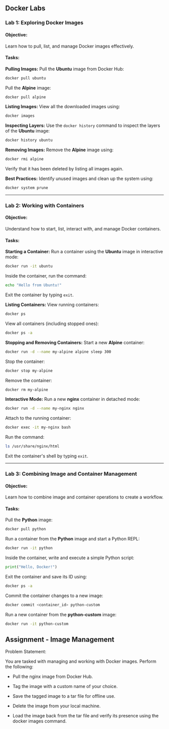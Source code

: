 ## Docker Labs

### **Lab 1: Exploring Docker Images**

#### **Objective:**
Learn how to pull, list, and manage Docker images effectively.

#### **Tasks:**

**Pulling Images:**
Pull the **Ubuntu** image from Docker Hub:
  ```bash
  docker pull ubuntu
  ```
Pull the **Alpine** image:
  ```bash
  docker pull alpine
  ```

**Listing Images:**
View all the downloaded images using:
  ```bash
  docker images
  ```

**Inspecting Layers:**
Use the `docker history` command to inspect the layers of the **Ubuntu** image:
  ```bash
  docker history ubuntu
  ```

**Removing Images:**
Remove the **Alpine** image using:
  ```bash
  docker rmi alpine
  ```
Verify that it has been deleted by listing all images again.

**Best Practices:**
Identify unused images and clean up the system using:
  ```bash
  docker system prune
  ```

---

### **Lab 2: Working with Containers**

#### **Objective:**
Understand how to start, list, interact with, and manage Docker containers.

#### **Tasks:**

**Starting a Container:**
Run a container using the **Ubuntu** image in interactive mode:
  ```bash
  docker run -it ubuntu
  ```
Inside the container, run the command:
  ```bash
  echo "Hello from Ubuntu!"
  ```
Exit the container by typing `exit`.

**Listing Containers:**
View running containers:
  ```bash
  docker ps
  ```
View all containers (including stopped ones):
  ```bash
  docker ps -a
  ```

**Stopping and Removing Containers:**
Start a new **Alpine** container:
  ```bash
  docker run -d --name my-alpine alpine sleep 300
  ```
Stop the container:
  ```bash
  docker stop my-alpine
  ```
Remove the container:
  ```bash
  docker rm my-alpine
  ```

**Interactive Mode:**
Run a new **nginx** container in detached mode:
  ```bash
  docker run -d --name my-nginx nginx
  ```
Attach to the running container:
  ```bash
  docker exec -it my-nginx bash
  ```
Run the command:
  ```bash
  ls /usr/share/nginx/html
  ```
Exit the container's shell by typing `exit`.

---

### **Lab 3: Combining Image and Container Management**

#### **Objective:**
Learn how to combine image and container operations to create a workflow.

#### **Tasks:**

Pull the **Python** image:
  ```bash
  docker pull python
  ```

Run a container from the **Python** image and start a Python REPL:
  ```bash
  docker run -it python
  ```

Inside the container, write and execute a simple Python script:
  ```python
  print("Hello, Docker!")
  ```

Exit the container and save its ID using:
  ```bash
  docker ps -a
  ```

Commit the container changes to a new image:
  ```bash
  docker commit <container_id> python-custom
  ```

Run a new container from the **python-custom** image:
  ```bash
  docker run -it python-custom
  ```




## Assignment - Image Management

Problem Statement:

You are tasked with managing and working with Docker images. Perform the following:

- Pull the nginx image from Docker Hub.

- Tag the image with a custom name of your choice.

- Save the tagged image to a tar file for offline use.

- Delete the image from your local machine.

- Load the image back from the tar file and verify its presence using the docker images command.


